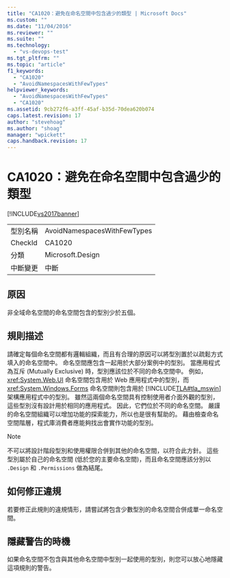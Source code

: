 ```yaml
---
title: "CA1020：避免在命名空間中包含過少的類型 | Microsoft Docs"
ms.custom: ""
ms.date: "11/04/2016"
ms.reviewer: ""
ms.suite: ""
ms.technology: 
  - "vs-devops-test"
ms.tgt_pltfrm: ""
ms.topic: "article"
f1_keywords: 
  - "CA1020"
  - "AvoidNamespacesWithFewTypes"
helpviewer_keywords: 
  - "AvoidNamespacesWithFewTypes"
  - "CA1020"
ms.assetid: 9cb272f6-a3ff-45af-b35d-70dea620b074
caps.latest.revision: 17
author: "stevehoag"
ms.author: "shoag"
manager: "wpickett"
caps.handback.revision: 17
---
```

# CA1020：避免在命名空間中包含過少的類型
[!INCLUDE[vs2017banner](../code-quality/includes/vs2017banner.md)]

|||  
|-|-|  
|型別名稱|AvoidNamespacesWithFewTypes|  
|CheckId|CA1020|  
|分類|Microsoft.Design|  
|中斷變更|中斷|  
  
## 原因  
 非全域命名空間的命名空間包含的型別少於五個。  
  
## 規則描述  
 請確定每個命名空間都有邏輯組織，而且有合理的原因可以將型別置於以疏鬆方式填入的命名空間中。  命名空間應包含一起用於大部分案例中的型別。  當應用程式為互斥 \(Mutually Exclusive\) 時，型別應該位於不同的命名空間中。  例如，<xref:System.Web.UI> 命名空間包含用於 Web 應用程式中的型別，而 <xref:System.Windows.Forms> 命名空間則包含用於 [!INCLUDE[TLA#tla_mswin](../code-quality/includes/tlasharptla_mswin_md.md)] 架構應用程式中的型別。  雖然這兩個命名空間具有控制使用者介面外觀的型別，這些型別沒有設計用於相同的應用程式。  因此，它們位於不同的命名空間。  嚴謹的命名空間組織可以增加功能的探索能力，所以也是很有幫助的。  藉由檢查命名空間階層，程式庫消費者應能夠找出會實作功能的型別。  
  
> [!NOTE]
>  不可以將設計階段型別和使用權限合併到其他的命名空間，以符合此方針。  這些型別屬於自己的命名空間 \(低於您的主要命名空間\)，而且命名空間應該分別以 `.Design` 和 `.Permissions` 做為結尾。  
  
## 如何修正違規  
 若要修正此規則的違規情形，請嘗試將包含少數型別的命名空間合併成單一命名空間。  
  
## 隱藏警告的時機  
 如果命名空間不包含與其他命名空間中型別一起使用的型別，則您可以放心地隱藏這項規則的警告。